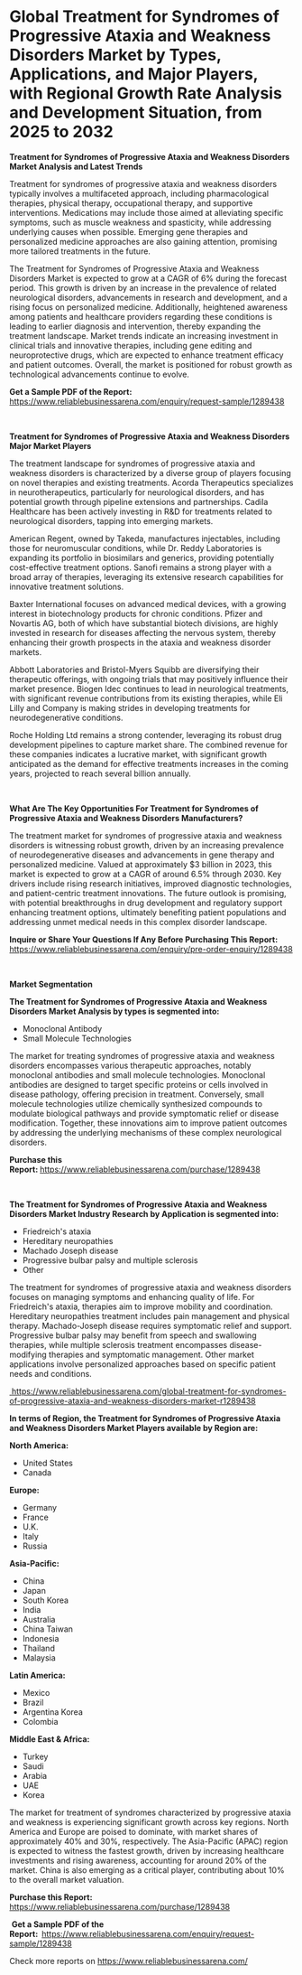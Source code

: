 <p><h1>Global Treatment for Syndromes of Progressive Ataxia and Weakness Disorders Market by Types, Applications, and Major Players, with Regional Growth Rate Analysis and Development Situation, from 2025 to 2032</h1></p><p><strong>Treatment for Syndromes of Progressive Ataxia and Weakness Disorders Market Analysis and Latest Trends</strong></p>
<p><p>Treatment for syndromes of progressive ataxia and weakness disorders typically involves a multifaceted approach, including pharmacological therapies, physical therapy, occupational therapy, and supportive interventions. Medications may include those aimed at alleviating specific symptoms, such as muscle weakness and spasticity, while addressing underlying causes when possible. Emerging gene therapies and personalized medicine approaches are also gaining attention, promising more tailored treatments in the future.</p><p>The Treatment for Syndromes of Progressive Ataxia and Weakness Disorders Market is expected to grow at a CAGR of 6% during the forecast period. This growth is driven by an increase in the prevalence of related neurological disorders, advancements in research and development, and a rising focus on personalized medicine. Additionally, heightened awareness among patients and healthcare providers regarding these conditions is leading to earlier diagnosis and intervention, thereby expanding the treatment landscape. Market trends indicate an increasing investment in clinical trials and innovative therapies, including gene editing and neuroprotective drugs, which are expected to enhance treatment efficacy and patient outcomes. Overall, the market is positioned for robust growth as technological advancements continue to evolve.</p></p>
<p><strong>Get a Sample PDF of the Report:&nbsp;</strong> <a href="https://www.reliablebusinessarena.com/enquiry/request-sample/1289438?utm_campaign=1943&utm_medium=2&utm_source=Github&utm_content=ia&utm_term=16012025&utm_id=treatment-for-syndromes-of-progressive-ataxia-and-weakness-disorders">https://www.reliablebusinessarena.com/enquiry/request-sample/1289438</a></p>
<p>&nbsp;</p>
<p><strong>Treatment for Syndromes of Progressive Ataxia and Weakness Disorders Major Market Players</strong></p>
<p><p>The treatment landscape for syndromes of progressive ataxia and weakness disorders is characterized by a diverse group of players focusing on novel therapies and existing treatments. Acorda Therapeutics specializes in neurotherapeutics, particularly for neurological disorders, and has potential growth through pipeline extensions and partnerships. Cadila Healthcare has been actively investing in R&D for treatments related to neurological disorders, tapping into emerging markets.</p><p>American Regent, owned by Takeda, manufactures injectables, including those for neuromuscular conditions, while Dr. Reddy Laboratories is expanding its portfolio in biosimilars and generics, providing potentially cost-effective treatment options. Sanofi remains a strong player with a broad array of therapies, leveraging its extensive research capabilities for innovative treatment solutions.</p><p>Baxter International focuses on advanced medical devices, with a growing interest in biotechnology products for chronic conditions. Pfizer and Novartis AG, both of which have substantial biotech divisions, are highly invested in research for diseases affecting the nervous system, thereby enhancing their growth prospects in the ataxia and weakness disorder markets.</p><p>Abbott Laboratories and Bristol-Myers Squibb are diversifying their therapeutic offerings, with ongoing trials that may positively influence their market presence. Biogen Idec continues to lead in neurological treatments, with significant revenue contributions from its existing therapies, while Eli Lilly and Company is making strides in developing treatments for neurodegenerative conditions.</p><p>Roche Holding Ltd remains a strong contender, leveraging its robust drug development pipelines to capture market share. The combined revenue for these companies indicates a lucrative market, with significant growth anticipated as the demand for effective treatments increases in the coming years, projected to reach several billion annually.</p></p>
<p>&nbsp;</p>
<p><strong>What Are The Key Opportunities For Treatment for Syndromes of Progressive Ataxia and Weakness Disorders Manufacturers?</strong></p>
<p><p>The treatment market for syndromes of progressive ataxia and weakness disorders is witnessing robust growth, driven by an increasing prevalence of neurodegenerative diseases and advancements in gene therapy and personalized medicine. Valued at approximately $3 billion in 2023, this market is expected to grow at a CAGR of around 6.5% through 2030. Key drivers include rising research initiatives, improved diagnostic technologies, and patient-centric treatment innovations. The future outlook is promising, with potential breakthroughs in drug development and regulatory support enhancing treatment options, ultimately benefiting patient populations and addressing unmet medical needs in this complex disorder landscape.</p></p>
<p><strong>Inquire or Share Your Questions If Any Before Purchasing This Report:</strong> <a href="https://www.reliablebusinessarena.com/enquiry/pre-order-enquiry/1289438?utm_campaign=1943&utm_medium=2&utm_source=Github&utm_content=ia&utm_term=16012025&utm_id=treatment-for-syndromes-of-progressive-ataxia-and-weakness-disorders">https://www.reliablebusinessarena.com/enquiry/pre-order-enquiry/1289438</a></p>
<p>&nbsp;</p>
<p><strong>Market Segmentation</strong></p>
<p><strong>The Treatment for Syndromes of Progressive Ataxia and Weakness Disorders Market Analysis by types is segmented into:</strong></p>
<p><ul><li>Monoclonal Antibody</li><li>Small Molecule Technologies</li></ul></p>
<p><p>The market for treating syndromes of progressive ataxia and weakness disorders encompasses various therapeutic approaches, notably monoclonal antibodies and small molecule technologies. Monoclonal antibodies are designed to target specific proteins or cells involved in disease pathology, offering precision in treatment. Conversely, small molecule technologies utilize chemically synthesized compounds to modulate biological pathways and provide symptomatic relief or disease modification. Together, these innovations aim to improve patient outcomes by addressing the underlying mechanisms of these complex neurological disorders.</p></p>
<p><strong>Purchase this Report:&nbsp;</strong><a href="https://www.reliablebusinessarena.com/purchase/1289438?utm_campaign=1943&utm_medium=2&utm_source=Github&utm_content=ia&utm_term=16012025&utm_id=treatment-for-syndromes-of-progressive-ataxia-and-weakness-disorders">https://www.reliablebusinessarena.com/purchase/1289438</a></p>
<p>&nbsp;</p>
<p><strong>The Treatment for Syndromes of Progressive Ataxia and Weakness Disorders Market Industry Research by Application is segmented into:</strong></p>
<p><ul><li>Friedreich's ataxia</li><li>Hereditary neuropathies</li><li>Machado Joseph disease</li><li>Progressive bulbar palsy and multiple sclerosis</li><li>Other</li></ul></p>
<p><p>The treatment for syndromes of progressive ataxia and weakness disorders focuses on managing symptoms and enhancing quality of life. For Friedreich's ataxia, therapies aim to improve mobility and coordination. Hereditary neuropathies treatment includes pain management and physical therapy. Machado-Joseph disease requires symptomatic relief and support. Progressive bulbar palsy may benefit from speech and swallowing therapies, while multiple sclerosis treatment encompasses disease-modifying therapies and symptomatic management. Other market applications involve personalized approaches based on specific patient needs and conditions.</p></p>
<p><a href="https://www.reliablebusinessarena.com/global-treatment-for-syndromes-of-progressive-ataxia-and-weakness-disorders-market-r1289438?utm_campaign=1943&utm_medium=2&utm_source=Github&utm_content=ia&utm_term=16012025&utm_id=treatment-for-syndromes-of-progressive-ataxia-and-weakness-disorders">&nbsp;https://www.reliablebusinessarena.com/global-treatment-for-syndromes-of-progressive-ataxia-and-weakness-disorders-market-r1289438</a></p>
<p><strong>In terms of Region, the Treatment for Syndromes of Progressive Ataxia and Weakness Disorders Market Players available by Region are:</strong></p>
<p>
    <p> <strong> North America: </strong>
        <ul>
            <li>United States</li>
            <li>Canada</li>
        </ul>
        </p> 
    <p> <strong> Europe: </strong>
        <ul>
            <li>Germany</li>
            <li>France</li>
            <li>U.K.</li>
            <li>Italy</li>
            <li>Russia</li>
        </ul>
        </p> 
    <p> <strong> Asia-Pacific: </strong>
        <ul>
            <li>China</li>
            <li>Japan</li>
            <li>South Korea</li>
            <li>India</li>
            <li>Australia</li>
            <li>China Taiwan</li>
            <li>Indonesia</li>
            <li>Thailand</li>
            <li>Malaysia</li>
        </ul>
        </p> 
    <p> <strong> Latin America: </strong>
        <ul>
            <li>Mexico</li>
            <li>Brazil</li>
            <li>Argentina Korea</li>
            <li>Colombia</li>
        </ul>
        </p> 
    <p> <strong> Middle East & Africa: </strong>
        <ul>
            <li>Turkey</li>
            <li>Saudi</li>
            <li>Arabia</li>
            <li>UAE</li>
            <li>Korea</li>
        </ul>
    </p>
    </p>
<p><p>The market for treatment of syndromes characterized by progressive ataxia and weakness is experiencing significant growth across key regions. North America and Europe are poised to dominate, with market shares of approximately 40% and 30%, respectively. The Asia-Pacific (APAC) region is expected to witness the fastest growth, driven by increasing healthcare investments and rising awareness, accounting for around 20% of the market. China is also emerging as a critical player, contributing about 10% to the overall market valuation.</p></p>
<p><strong>Purchase this Report: </strong><a href="https://www.reliablebusinessarena.com/purchase/1289438?utm_campaign=1943&utm_medium=2&utm_source=Github&utm_content=ia&utm_term=16012025&utm_id=treatment-for-syndromes-of-progressive-ataxia-and-weakness-disorders">https://www.reliablebusinessarena.com/purchase/1289438</a></p>
<p>&nbsp;<strong>Get a Sample PDF of the Report:&nbsp;&nbsp;</strong><a href="https://www.reliablebusinessarena.com/enquiry/request-sample/1289438?utm_campaign=1943&utm_medium=2&utm_source=Github&utm_content=ia&utm_term=16012025&utm_id=treatment-for-syndromes-of-progressive-ataxia-and-weakness-disorders">https://www.reliablebusinessarena.com/enquiry/request-sample/1289438</a></p>
<p><strong></strong></p>
<p>Check more reports on <a href="https://www.reliablebusinessarena.com/?utm_campaign=1943&utm_medium=2&utm_source=Github&utm_content=ia&utm_term=16012025&utm_id=treatment-for-syndromes-of-progressive-ataxia-and-weakness-disorders">https://www.reliablebusinessarena.com/</a></p>